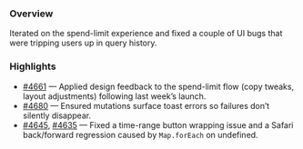 ### Overview
Iterated on the spend-limit experience and fixed a couple of UI bugs that were tripping users up in query history.

### Highlights
- [#4661](https://github.com/axiomhq/app/pull/4661) — Applied design feedback to the spend-limit flow (copy tweaks, layout adjustments) following last week’s launch.
- [#4680](https://github.com/axiomhq/app/pull/4680) — Ensured mutations surface toast errors so failures don’t silently disappear.
- [#4645](https://github.com/axiomhq/app/pull/4645), [#4635](https://github.com/axiomhq/app/pull/4635) — Fixed a time-range button wrapping issue and a Safari back/forward regression caused by `Map.forEach` on undefined.
